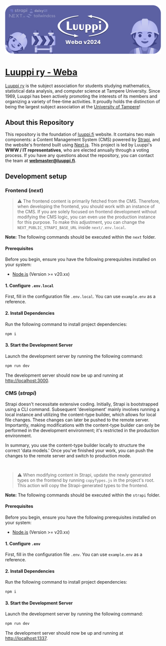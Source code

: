 <img src="weba_banner.png" alt="Luuppi ry web repository banner">

# [Luuppi ry - Weba](https://luuppi.fi)

[Luuppi ry](https://luuppi.fi) is the subject association for students studying mathematics, statistical data analysis, and computer science at Tampere University. Since 1969, Luuppi has been actively promoting the interests of its members and organizing a variety of free-time activities. It proudly holds the distinction of being the largest subject association at the [University of Tampere](https://www.tuni.fi/en)!

## About this Repository

This repository is the foundation of [luuppi.fi](https://luuppi.fi) website. It contains two main components: a Content Management System (CMS) powered by [Strapi](https://strapi.io/), and the website's frontend built using [Next.js](https://nextjs.org/). This project is led by Luuppi's **WWW / IT representatives**, who are elected annually through a voting process. If you have any questions about the repository, you can contact the team at **webmaster@luuppi.fi**.

## Development setup

### Frontend (_next_)

> ⚠️ The frontend content is primarily fetched from the CMS. Therefore, when developing the frontend, you should work with an instance of the CMS. If you are solely focused on frontend development without modifying the CMS logic, you can even use the production instance for this purpose. To make this adjustment, you can change the `NEXT_PUBLIC_STRAPI_BASE_URL` inside `next/.env.local`.

**Note:** The following commands should be executed within the `next` folder.

#### Prerequisites

Before you begin, ensure you have the following prerequisites installed on your system:

-   [Node.js](https://nodejs.org/en) (Version >= v20.xx)

#### 1. Configure `.env.local`

First, fill in the configuration file `.env.local`. You can use `example.env` as a reference.

#### 2. Install Dependencies

Run the following command to install project dependencies:

```bash
npm i
```

#### 3. Start the Development Server

Launch the development server by running the following command:

```bash
npm run dev
```

The development server should now be up and running at [http://localhost:3000](http://localhost:3000).

### CMS (_strapi_)

Strapi doesn't necessitate extensive coding. Initially, Strapi is bootstrapped using a CLI command. Subsequent 'development' mainly involves running a local instance and utilizing the content-type builder, which allows for local file changes. These changes can later be pushed to the remote server. Importantly, making modifications with the content-type builder can only be performed in the development environment; it's restricted in the production environment.

In summary, you use the content-type builder locally to structure the correct 'data models.' Once you've finished your work, you can push the changes to the remote server and switch to production mode.

<br>

> ⚠️ When modifying content in Strapi, update the newly generated types on the frontend by running `copyTypes.js` in the project's root. This action will copy the Strapi-generated types to the frontend.

**Note:** The following commands should be executed within the `strapi` folder.

#### Prerequisites

Before you begin, ensure you have the following prerequisites installed on your system:

-   [Node.js](https://nodejs.org/en) (Version >= v20.xx)

#### 1. Configure `.env`

First, fill in the configuration file `.env`. You can use `example.env` as a reference.

#### 2. Install Dependencies

Run the following command to install project dependencies:

```bash
npm i
```

#### 3. Start the Development Server

Launch the development server by running the following command:

```bash
npm run dev
```

The development server should now be up and running at [http://localhost:1337](http://localhost:1337).
